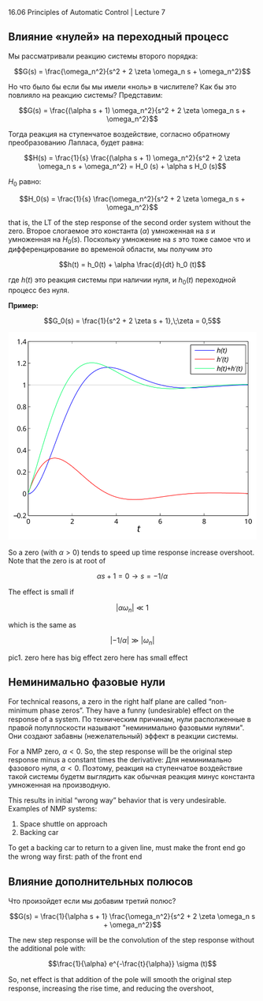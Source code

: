 ﻿16.06 Principles of Automatic Control | Lecture 7

## Влияние «нулей» на переходный процесс

Мы рассматривали реакцию системы второго порядка:

$$G(s) = \frac{\omega_n^2}{s^2 + 2 \zeta \omega_n s + \omega_n^2}$$

Но что было бы если бы мы имели «ноль» в числителе? Как бы это повлияло на реакцию системы? Представим:

$$G(s) = \frac{(\alpha s + 1) \omega_n^2}{s^2 + 2 \zeta \omega_n s + \omega_n^2}$$

Тогда реакция на ступенчатое воздействие, согласно обратному преобразованию Лапласа, будет равна:

$$H(s) = \frac{1}{s} \frac{(\alpha s + 1) \omega_n^2}{s^2 + 2 \zeta \omega_n s + \omega_n^2} = H_0 (s) + \alpha s H_0 (s)$$

$H_0$ равно:

$$H_0(s) = \frac{1}{s} \frac{\omega_n^2}{s^2 + 2 \zeta \omega_n s + \omega_n^2}$$

that is, the LT of the step response of the second order system without the zero.
Второе слогаемое это константа ($\alpha$) умноженная на $s$ и умноженная на $H_0(s)$. Поскольку умножение на $s$ это тоже самое что и дифференцирование во временой области, мы получим это

$$h(t) = h_0(t) + \alpha \frac{d}{dt} h_0 (t)$$

где $h(t)$ это реакция системы при наличии нуля, и $h_0(t)$ переходной процесс без нуля.

**Пример:**

$$G_0(s) = \frac{1}{s^2 + 2 \zeta s + 1},\;\zeta = 0,5$$

![image1](images/7/7.svg)

So a zero (with $α>0$) tends to speed up time response increase overshoot.
Note that the zero is at root of

$$\alpha s + 1 = 0 \to s = - 1/\alpha$$

The eﬀect is small if

$$\left| \alpha \omega_n \right| \ll 1$$

which is the same as

$$\left| - 1/ \alpha \right| \gg \left| \omega_n \right|$$

pic1.
zero here has big effect
zero here has small effect

## Неминимально фазовые нули

For technical reasons, a zero in the right half plane are called “non-minimum phase zeros”. They have a funny (undesirable) eﬀect on the response of a system.
По техническим причинам, нули располженные в правой полуплоскости называют "неминимально фазовыми нулями". Они создают забавны (нежелательный) эффект в реакции системы.

For a NMP zero, $\alpha < 0$. So, the step response will be the original step response minus a constant times the derivative:
Для неминимально фазового нуля, $\alpha < 0$. Поэтому, реакция на ступенчатое воздействие такой системы будетм выглядить как обычная реакция минус константа умноженная на производную.

This results in initial “wrong way” behavior that is very undesirable. Examples of NMP systems:
1.	Space shuttle on approach
2.	Backing car



To get a backing car to return to a given line, must make the front end go the wrong way ﬁrst:
path of the front end

## Влияние дополнительных полюсов

Что произойдет если мы добавим третий полюс?

$$G(s) = \frac{1}{\alpha s + 1} \frac{\omega_n^2}{s^2 + 2 \zeta \omega_n s + \omega_n^2}$$

The new step response will be the convolution of the step response without the additional pole with:

$$\frac{1}{\alpha} e^{-\frac{t}{\alpha}} \sigma (t)$$


So, net eﬀect is that addition of the pole will smooth the original step response, increasing the rise time, and reducing the overshoot,
